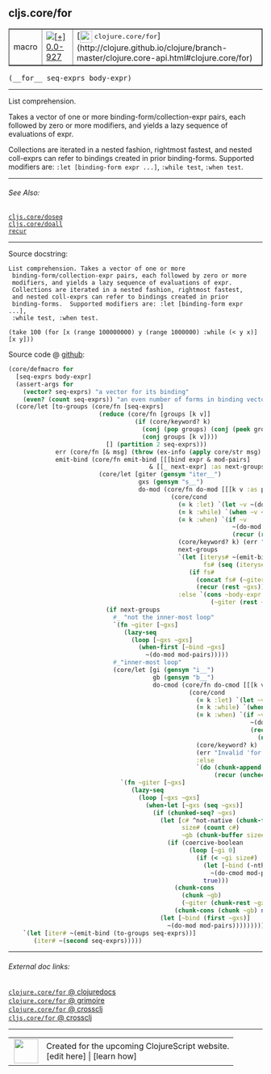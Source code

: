 ## cljs.core/for



 <table border="1">
<tr>
<td>macro</td>
<td><a href="https://github.com/cljsinfo/cljs-api-docs/tree/0.0-927"><img valign="middle" alt="[+] 0.0-927" title="Added in 0.0-927" src="https://img.shields.io/badge/+-0.0--927-lightgrey.svg"></a> </td>
<td>
[<img height="24px" valign="middle" src="http://i.imgur.com/1GjPKvB.png"> <samp>clojure.core/for</samp>](http://clojure.github.io/clojure/branch-master/clojure.core-api.html#clojure.core/for)
</td>
</tr>
</table>


 <samp>
(__for__ seq-exprs body-expr)<br>
</samp>

---

List comprehension.

Takes a vector of one or more binding-form/collection-expr pairs, each followed
by zero or more modifiers, and yields a lazy sequence of evaluations of expr.

Collections are iterated in a nested fashion, rightmost fastest, and nested
coll-exprs can refer to bindings created in prior binding-forms. Supported
modifiers are: `:let [binding-form expr ...]`, `:while test`, `:when test`.



---


###### See Also:

[`cljs.core/doseq`](../cljs.core/doseq.md)<br>
[`cljs.core/doall`](../cljs.core/doall.md)<br>
[`recur`](../special/recur.md)<br>

---


Source docstring:

```
List comprehension. Takes a vector of one or more
 binding-form/collection-expr pairs, each followed by zero or more
 modifiers, and yields a lazy sequence of evaluations of expr.
 Collections are iterated in a nested fashion, rightmost fastest,
 and nested coll-exprs can refer to bindings created in prior
 binding-forms.  Supported modifiers are: :let [binding-form expr ...],
 :while test, :when test.

(take 100 (for [x (range 100000000) y (range 1000000) :while (< y x)]  [x y]))
```


Source code @ [github](https://github.com/clojure/clojurescript/blob/r1.7.122/src/main/clojure/cljs/core.cljc#L2160-L2245):

```clj
(core/defmacro for
  [seq-exprs body-expr]
  (assert-args for
    (vector? seq-exprs) "a vector for its binding"
    (even? (count seq-exprs)) "an even number of forms in binding vector")
  (core/let [to-groups (core/fn [seq-exprs]
                         (reduce (core/fn [groups [k v]]
                                   (if (core/keyword? k)
                                     (conj (pop groups) (conj (peek groups) [k v]))
                                     (conj groups [k v])))
                           [] (partition 2 seq-exprs)))
             err (core/fn [& msg] (throw (ex-info (apply core/str msg) {})))
             emit-bind (core/fn emit-bind [[[bind expr & mod-pairs]
                                       & [[_ next-expr] :as next-groups]]]
                         (core/let [giter (gensym "iter__")
                                    gxs (gensym "s__")
                                    do-mod (core/fn do-mod [[[k v :as pair] & etc]]
                                             (core/cond
                                               (= k :let) `(let ~v ~(do-mod etc))
                                               (= k :while) `(when ~v ~(do-mod etc))
                                               (= k :when) `(if ~v
                                                              ~(do-mod etc)
                                                              (recur (rest ~gxs)))
                                               (core/keyword? k) (err "Invalid 'for' keyword " k)
                                               next-groups
                                               `(let [iterys# ~(emit-bind next-groups)
                                                      fs# (seq (iterys# ~next-expr))]
                                                  (if fs#
                                                    (concat fs# (~giter (rest ~gxs)))
                                                    (recur (rest ~gxs))))
                                               :else `(cons ~body-expr
                                                        (~giter (rest ~gxs)))))]
                           (if next-groups
                             #_ "not the inner-most loop"
                             `(fn ~giter [~gxs]
                                (lazy-seq
                                  (loop [~gxs ~gxs]
                                    (when-first [~bind ~gxs]
                                      ~(do-mod mod-pairs)))))
                             #_"inner-most loop"
                             (core/let [gi (gensym "i__")
                                        gb (gensym "b__")
                                        do-cmod (core/fn do-cmod [[[k v :as pair] & etc]]
                                                  (core/cond
                                                    (= k :let) `(let ~v ~(do-cmod etc))
                                                    (= k :while) `(when ~v ~(do-cmod etc))
                                                    (= k :when) `(if ~v
                                                                   ~(do-cmod etc)
                                                                   (recur
                                                                     (unchecked-inc ~gi)))
                                                    (core/keyword? k)
                                                    (err "Invalid 'for' keyword " k)
                                                    :else
                                                    `(do (chunk-append ~gb ~body-expr)
                                                         (recur (unchecked-inc ~gi)))))]
                               `(fn ~giter [~gxs]
                                  (lazy-seq
                                    (loop [~gxs ~gxs]
                                      (when-let [~gxs (seq ~gxs)]
                                        (if (chunked-seq? ~gxs)
                                          (let [c# ^not-native (chunk-first ~gxs)
                                                size# (count c#)
                                                ~gb (chunk-buffer size#)]
                                            (if (coercive-boolean
                                                  (loop [~gi 0]
                                                    (if (< ~gi size#)
                                                      (let [~bind (-nth c# ~gi)]
                                                        ~(do-cmod mod-pairs))
                                                      true)))
                                              (chunk-cons
                                                (chunk ~gb)
                                                (~giter (chunk-rest ~gxs)))
                                              (chunk-cons (chunk ~gb) nil)))
                                          (let [~bind (first ~gxs)]
                                            ~(do-mod mod-pairs)))))))))))]
    `(let [iter# ~(emit-bind (to-groups seq-exprs))]
       (iter# ~(second seq-exprs)))))
```

<!--
Repo - tag - source tree - lines:

 <pre>
clojurescript @ r1.7.122
└── src
    └── main
        └── clojure
            └── cljs
                └── <ins>[core.cljc:2160-2245](https://github.com/clojure/clojurescript/blob/r1.7.122/src/main/clojure/cljs/core.cljc#L2160-L2245)</ins>
</pre>

-->

---



###### External doc links:

[`clojure.core/for` @ clojuredocs](http://clojuredocs.org/clojure.core/for)<br>
[`clojure.core/for` @ grimoire](http://conj.io/store/v1/org.clojure/clojure/1.7.0-beta3/clj/clojure.core/for/)<br>
[`clojure.core/for` @ crossclj](http://crossclj.info/fun/clojure.core/for.html)<br>
[`cljs.core/for` @ crossclj](http://crossclj.info/fun/cljs.core/for.html)<br>

---

 <table>
<tr><td>
<img valign="middle" align="right" width="48px" src="http://i.imgur.com/Hi20huC.png">
</td><td>
Created for the upcoming ClojureScript website.<br>
[edit here] | [learn how]
</td></tr></table>

[edit here]:https://github.com/cljsinfo/cljs-api-docs/blob/master/cljsdoc/cljs.core/for.cljsdoc
[learn how]:https://github.com/cljsinfo/cljs-api-docs/wiki/cljsdoc-files

<!--

This information was too distracting to show to readers, but I'll leave it
commented here since it is helpful to:

- pretty-print the data used to generate this document
- and show how to retrieve that data



The API data for this symbol:

```clj
{:description "List comprehension.\n\nTakes a vector of one or more binding-form/collection-expr pairs, each followed\nby zero or more modifiers, and yields a lazy sequence of evaluations of expr.\n\nCollections are iterated in a nested fashion, rightmost fastest, and nested\ncoll-exprs can refer to bindings created in prior binding-forms. Supported\nmodifiers are: `:let [binding-form expr ...]`, `:while test`, `:when test`.",
 :ns "cljs.core",
 :name "for",
 :signature ["[seq-exprs body-expr]"],
 :history [["+" "0.0-927"]],
 :type "macro",
 :related ["cljs.core/doseq" "cljs.core/doall" "special/recur"],
 :full-name-encode "cljs.core/for",
 :source {:code "(core/defmacro for\n  [seq-exprs body-expr]\n  (assert-args for\n    (vector? seq-exprs) \"a vector for its binding\"\n    (even? (count seq-exprs)) \"an even number of forms in binding vector\")\n  (core/let [to-groups (core/fn [seq-exprs]\n                         (reduce (core/fn [groups [k v]]\n                                   (if (core/keyword? k)\n                                     (conj (pop groups) (conj (peek groups) [k v]))\n                                     (conj groups [k v])))\n                           [] (partition 2 seq-exprs)))\n             err (core/fn [& msg] (throw (ex-info (apply core/str msg) {})))\n             emit-bind (core/fn emit-bind [[[bind expr & mod-pairs]\n                                       & [[_ next-expr] :as next-groups]]]\n                         (core/let [giter (gensym \"iter__\")\n                                    gxs (gensym \"s__\")\n                                    do-mod (core/fn do-mod [[[k v :as pair] & etc]]\n                                             (core/cond\n                                               (= k :let) `(let ~v ~(do-mod etc))\n                                               (= k :while) `(when ~v ~(do-mod etc))\n                                               (= k :when) `(if ~v\n                                                              ~(do-mod etc)\n                                                              (recur (rest ~gxs)))\n                                               (core/keyword? k) (err \"Invalid 'for' keyword \" k)\n                                               next-groups\n                                               `(let [iterys# ~(emit-bind next-groups)\n                                                      fs# (seq (iterys# ~next-expr))]\n                                                  (if fs#\n                                                    (concat fs# (~giter (rest ~gxs)))\n                                                    (recur (rest ~gxs))))\n                                               :else `(cons ~body-expr\n                                                        (~giter (rest ~gxs)))))]\n                           (if next-groups\n                             #_ \"not the inner-most loop\"\n                             `(fn ~giter [~gxs]\n                                (lazy-seq\n                                  (loop [~gxs ~gxs]\n                                    (when-first [~bind ~gxs]\n                                      ~(do-mod mod-pairs)))))\n                             #_\"inner-most loop\"\n                             (core/let [gi (gensym \"i__\")\n                                        gb (gensym \"b__\")\n                                        do-cmod (core/fn do-cmod [[[k v :as pair] & etc]]\n                                                  (core/cond\n                                                    (= k :let) `(let ~v ~(do-cmod etc))\n                                                    (= k :while) `(when ~v ~(do-cmod etc))\n                                                    (= k :when) `(if ~v\n                                                                   ~(do-cmod etc)\n                                                                   (recur\n                                                                     (unchecked-inc ~gi)))\n                                                    (core/keyword? k)\n                                                    (err \"Invalid 'for' keyword \" k)\n                                                    :else\n                                                    `(do (chunk-append ~gb ~body-expr)\n                                                         (recur (unchecked-inc ~gi)))))]\n                               `(fn ~giter [~gxs]\n                                  (lazy-seq\n                                    (loop [~gxs ~gxs]\n                                      (when-let [~gxs (seq ~gxs)]\n                                        (if (chunked-seq? ~gxs)\n                                          (let [c# ^not-native (chunk-first ~gxs)\n                                                size# (count c#)\n                                                ~gb (chunk-buffer size#)]\n                                            (if (coercive-boolean\n                                                  (loop [~gi 0]\n                                                    (if (< ~gi size#)\n                                                      (let [~bind (-nth c# ~gi)]\n                                                        ~(do-cmod mod-pairs))\n                                                      true)))\n                                              (chunk-cons\n                                                (chunk ~gb)\n                                                (~giter (chunk-rest ~gxs)))\n                                              (chunk-cons (chunk ~gb) nil)))\n                                          (let [~bind (first ~gxs)]\n                                            ~(do-mod mod-pairs)))))))))))]\n    `(let [iter# ~(emit-bind (to-groups seq-exprs))]\n       (iter# ~(second seq-exprs)))))",
          :title "Source code",
          :repo "clojurescript",
          :tag "r1.7.122",
          :filename "src/main/clojure/cljs/core.cljc",
          :lines [2160 2245]},
 :full-name "cljs.core/for",
 :clj-symbol "clojure.core/for",
 :docstring "List comprehension. Takes a vector of one or more\n binding-form/collection-expr pairs, each followed by zero or more\n modifiers, and yields a lazy sequence of evaluations of expr.\n Collections are iterated in a nested fashion, rightmost fastest,\n and nested coll-exprs can refer to bindings created in prior\n binding-forms.  Supported modifiers are: :let [binding-form expr ...],\n :while test, :when test.\n\n(take 100 (for [x (range 100000000) y (range 1000000) :while (< y x)]  [x y]))"}

```

Retrieve the API data for this symbol:

```clj
;; from Clojure REPL
(require '[clojure.edn :as edn])
(-> (slurp "https://raw.githubusercontent.com/cljsinfo/cljs-api-docs/catalog/cljs-api.edn")
    (edn/read-string)
    (get-in [:symbols "cljs.core/for"]))
```

-->
